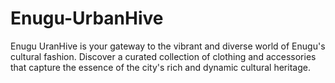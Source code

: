 # Enugu-UrbanHive
Enugu UranHive is your gateway to the vibrant and diverse world of Enugu's cultural fashion. Discover a curated collection of clothing and accessories that capture the essence of the city's rich and dynamic cultural heritage.
